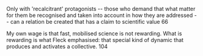 Only with 'recalcitrant' protagonists -- those who demand that what matter for them be recognised and taken into account in how they are addressed -- can a relation be created that has a claim to scientific value 66


My own wage is that fast, mobilised science is not rewarding. What is rewarding is what Fleck emphasised: that special kind of dynamic that produces and activates a collective. 104 

